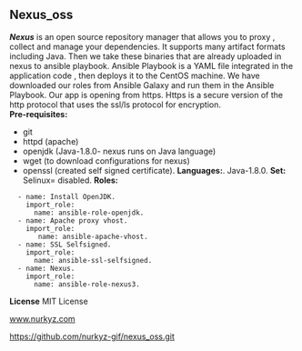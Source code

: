 ## Nexus_oss
***Nexus*** is an open source repository manager that allows you to proxy , collect and manage your  dependencies. It supports many artifact formats including Java.
Then we take these binaries that are already uploaded in nexus to ansible playbook. Ansible Playbook is a YAML file integrated in the application code , then deploys it to the CentOS machine.
We have downloaded our roles from Ansible Galaxy and run them in the Ansible Playbook.
Our app is opening from https. Https is a secure version of the http protocol that uses the ssl/ls protocol for encryption.  
**Pre-requisites:**
- git
- httpd (apache)
- openjdk (Java-1.8.0- nexus runs on Java language)
- wget (to download  configurations for nexus)
- openssl (created self signed certificate). 
**Languages:**.
Java-1.8.0.
**Set:**
Selinux= disabled.
**Roles:**
```
  - name: Install OpenJDK.
    import_role:
      name: ansible-role-openjdk.
  - name: Apache proxy vhost.
    import_role:
       name: ansible-apache-vhost.
  - name: SSL Selfsigned.
    import_role:
      name: ansible-ssl-selfsigned.
  - name: Nexus.
    import_role:
      name: ansible-role-nexus3.
```
**License**
MIT License

www.nurkyz.com

https://github.com/nurkyz-gif/nexus_oss.git
